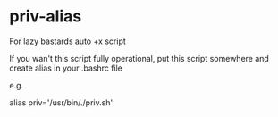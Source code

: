 # priv-alias
For lazy bastards auto +x script

If you wan't this script fully operational, put this script somewhere and create alias in your .bashrc file

e.g.

alias priv='/usr/bin/./priv.sh'
